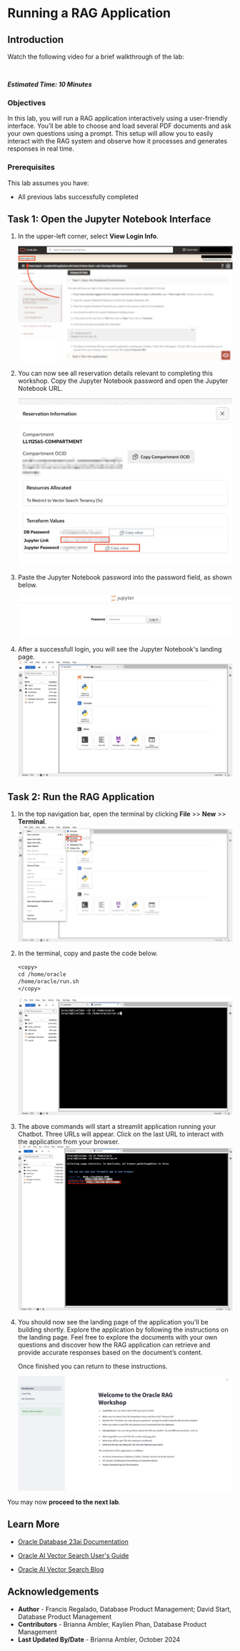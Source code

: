 # Running a RAG Application

## Introduction 

Watch the following video for a brief walkthrough of the lab:

 [](videohub:1_ldgknjmv)
</br>

**_Estimated Time: 10 Minutes_**

### **Objectives**

In this lab, you will run a RAG application interactively using a user-friendly interface. You’ll be able to choose and load several PDF documents and ask your own questions using a prompt. This setup will allow you to easily interact with the RAG system and observe how it processes and generates responses in real time.

### **Prerequisites**
This lab assumes you have:
- All previous labs successfully completed

## Task 1: Open the Jupyter Notebook Interface

1. In the upper-left corner, select **View Login Info**. 

   ![View login info.](images/lab1-1-view-login-info.png)

2. You can now see all reservation details relevant to completing this workshop. Copy the Jupyter Notebook password and open the Jupyter Notebook URL.

   ![Copy the Jupyter Notebook pasword.](images/lab1-2-jupyter-notebook-info.png)

3. Paste the Jupyter Notebook password into the password field, as shown below.

   ![Enter the password.](images/lab1-3-jupyter-login.png)

4. After a successfull login, you will see the Jupyter Notebook's landing page. 
   ![The Jupyter Notebook landing page.](images/lab1-4-landing-page.png)

## Task 2: Run the RAG Application

1. In the top navigation bar, open the terminal by clicking **File** >> **New** >> **Terminal**.
   ![Open the terminal.](images/lab1-5-open-terminal.png)

2. In the terminal, copy and paste the code below.
      ````
      <copy>
      cd /home/oracle
      /home/oracle/run.sh
      </copy>
      ````
      ![Run the code snippet in the terminal.](images/lab1-6-terminal-commands.png)

3. The above commands will start a streamlit application running your Chatbot. Three URLs will appear. Click on the last URL to interact with the application from your browser. 
   ![Launch the app in your browser.](images/lab1-7-app-urls.png)

4. You should now see the landing page of the application you'll be building shortly. Explore the application by following the instructions on the landing page. Feel free to explore the documents with your own questions and discover how the RAG application can retrieve and provide accurate responses based on the document’s content.

   Once finished you can return to these instructions.

   ![View the application landing page.](images/lab1-8-app-landing-page.png)

You may now **proceed to the next lab**.

## Learn More

- [Oracle Database 23ai Documentation](https://docs.oracle.com/en/database/oracle/oracle-database/index.html)

- [Oracle AI Vector Search User's Guide](https://docs.oracle.com/en/database/oracle/oracle-database/23/vecse/whats-new-oracle-ai-vector-search.html)

- [Oracle AI Vector Search Blog](https://blogs.oracle.com/database/post/oracle-announces-general-availability-of-ai-vector-search-in-oracle-database-23ai)


## Acknowledgements
* **Author** - Francis Regalado, Database Product Management; David Start, Database Product Management
* **Contributors** - Brianna Ambler, Kaylien Phan, Database Product Management
* **Last Updated By/Date** - Brianna Ambler, October 2024
